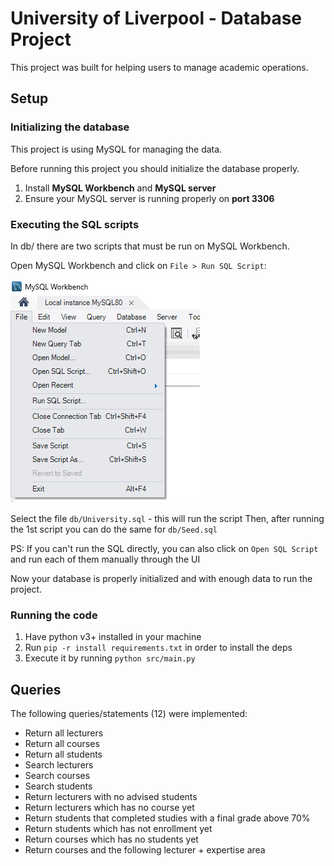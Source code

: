 # University of Liverpool - Database Project

This project was built for helping users to manage academic operations.

## Setup

### Initializing the database

This project is using MySQL for managing the data.

Before running this project you should initialize the database properly.

1. Install **MySQL Workbench** and **MySQL server**
2. Ensure your MySQL server is running properly on **port 3306**

### Executing the SQL scripts

In db/ there are two scripts that must be run on MySQL Workbench.

Open MySQL Workbench and click on `File > Run SQL Script`:

![alt text](image.png)

Select the file `db/University.sql` - this will run the script
Then, after running the 1st script you can do the same for `db/Seed.sql`

PS: If you can't run the SQL directly, you can also click on `Open SQL Script` and run each of them manually through the UI

Now your database is properly initialized and with enough data to run the project.

### Running the code

1. Have python v3+ installed in your machine
2. Run `pip -r install requirements.txt` in order to install the deps
3. Execute it by running `python src/main.py`

## Queries

The following queries/statements (12) were implemented:

- Return all lecturers
- Return all courses
- Return all students
- Search lecturers
- Search courses
- Search students
- Return lecturers with no advised students
- Return lecturers which has no course yet
- Return students that completed studies with a final grade above 70%
- Return students which has not enrollment yet
- Return courses which has no students yet
- Return courses and the following lecturer + expertise area
